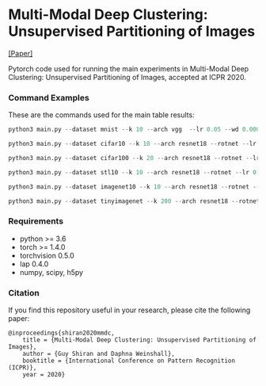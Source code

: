 # Multi-Modal Deep Clustering: Unsupervised Partitioning of Images
[[Paper]](https://arxiv.org/abs/1912.02678)

Pytorch code used for running the main experiments in Multi-Modal Deep Clustering: Unsupervised Partitioning of Images, accepted at ICPR 2020.

### Command Examples
These are the commands used for the main table results:
```python
python3 main.py --dataset mnist --k 10 --arch vgg  --lr 0.05 --wd 0.0005 --epochs 50 --lr_decay_epochs 40 --lr_decay_gamma 0.1 --refine_epoch 20 --crop_size 24 20 16 --input_size 32 --rot_degree 25

python3 main.py --dataset cifar10 --k 10 --arch resnet18 --rotnet --lr 0.05 --wd 0.0005 --epochs 400 --lr_decay_epochs 300 --lr_decay_gamma 0.2 --refine_epoch 350 --crop_size 20 --input_size 32 --flip --color_jitter

python3 main.py --dataset cifar100 --k 20 --arch resnet18 --rotnet --lr 0.05 --wd 0.0001 --epochs 400 --lr_decay_epochs 300 --lr_decay_gamma 0.2 --refine_epoch 350 --crop_size 20 --input_size 32 --flip --color_jitter

python3 main.py --dataset stl10 --k 10 --arch resnet18 --rotnet --lr 0.05 --wd 0.0005 --epochs 400 --lr_decay_epochs 300 --lr_decay_gamma 0.2 --refine_epoch 350 --crop_size 64 --input_size 64 --flip --color_jitter

python3 main.py --dataset imagenet10 --k 10 --arch resnet18 --rotnet --lr 0.05 --wd 0.0005 --epochs 400 --lr_decay_epochs 300 --lr_decay_gamma 0.2 --refine_epoch 350 --crop_size 64 --input_size 64 --flip --color_jitter

python3 main.py --dataset tinyimagenet --k 200 --arch resnet18 --rotnet --lr 0.05 --wd 0.0001 --epochs 400 --lr_decay_epochs 300 --lr_decay_gamma 0.2 --refine_epoch 350 --crop_size 40 --input_size 64 --flip --color_jitter
```

### Requirements
- python >= 3.6
- torch >= 1.4.0
- torchvision 0.5.0
- lap 0.4.0
- numpy, scipy, h5py

### Citation
If you find this repository useful in your research, please cite the following paper:

    @inproceedings{shiran2020mmdc,
        title = {Multi-Modal Deep Clustering: Unsupervised Partitioning of Images},
        author = {Guy Shiran and Daphna Weinshall},
        booktitle = {International Conference on Pattern Recognition (ICPR)},
        year = 2020}
